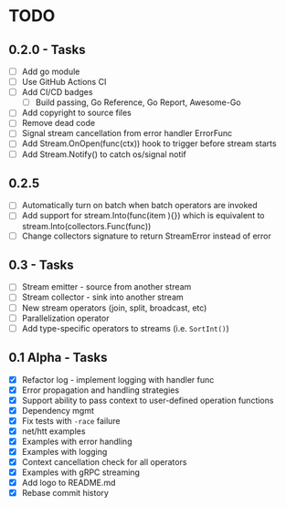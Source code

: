 # TODO

## 0.2.0 - Tasks
* [ ] Add go module
* [ ] Use GitHub Actions CI
* [ ] Add CI/CD badges
  * [ ] Build passing, Go Reference, Go Report, Awesome-Go
* [ ] Add copyright to source files
* [ ] Remove dead code  
* [ ] Signal stream cancellation from error handler ErrorFunc
* [ ] Add Stream.OnOpen(func(ctx)) hook to trigger before stream starts
* [ ] Add Stream.Notify() to catch os/signal notif
  
## 0.2.5
* [ ] Automatically turn on batch when batch operators are invoked
* [ ] Add support for stream.Into(func(item <type>){}) which is equivalent to stream.Into(collectors.Func(func))
* [ ] Change collectors signature to return StreamError instead of error

## 0.3 - Tasks
* [ ] Stream emitter - source from another stream
* [ ] Stream collector - sink into another stream
* [ ] New stream operators (join, split, broadcast, etc)
* [ ] Parallelization operator
* [ ] Add type-specific operators to streams (i.e. `SortInt()`)

## 0.1 Alpha - Tasks
* [x] Refactor log - implement logging with handler func
* [x] Error propagation and handling strategies
* [x] Support ability to pass context to user-defined operation functions
* [x] Dependency mgmt
* [x] Fix tests with `-race` failure
* [x] net/htt examples
* [x] Examples with error handling
* [x] Examples with logging
* [x] Context cancellation check for all operators
* [x] Examples with gRPC streaming
* [x] Add logo to README.md
* [x] Rebase commit history